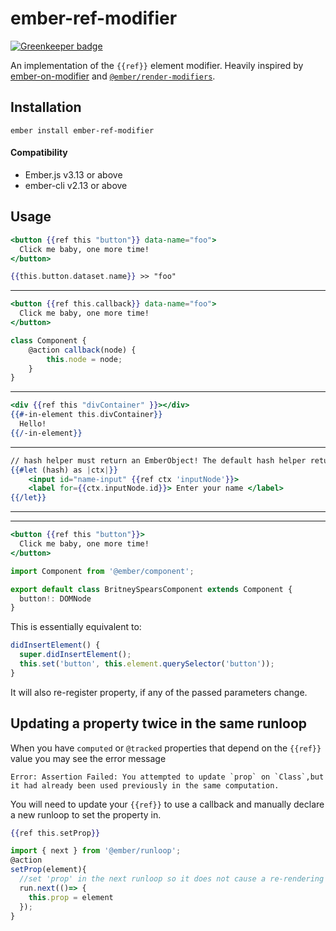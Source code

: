 # ember-ref-modifier

[![Greenkeeper badge](https://badges.greenkeeper.io/lifeart/ember-ref-modifier.svg)](https://greenkeeper.io/)

An implementation of the `{{ref}}` element modifier. 
Heavily inspired by [ember-on-modifier](https://github.com/buschtoens/ember-on-modifier) and  [`@ember/render-modifiers`](https://github.com/emberjs/ember-render-modifiers).

## Installation

```
ember install ember-ref-modifier
```

#### Compatibility

- Ember.js v3.13 or above
- ember-cli v2.13 or above

## Usage

```hbs
<button {{ref this "button"}} data-name="foo">
  Click me baby, one more time!
</button>

{{this.button.dataset.name}} >> "foo"
```

--------------------------

```hbs
<button {{ref this.callback}} data-name="foo">
  Click me baby, one more time!
</button>
```

```js
class Component {
	@action callback(node) {
		this.node = node;
	}
}

```

------------------------

```hbs
<div {{ref this "divContainer" }}></div>
{{#-in-element this.divContainer}}
  Hello!
{{/-in-element}}
```
------------------------


```hbs
// hash helper must return an EmberObject! The default hash helper returns a pojo.
{{#let (hash) as |ctx|}}
	<input id="name-input" {{ref ctx 'inputNode'}}>
	<label for={{ctx.inputNode.id}}> Enter your name </label>
{{/let}}
```


------------------------

------

```hbs
<button {{ref this "button"}}>
  Click me baby, one more time!
</button>
```

```ts
import Component from '@ember/component';

export default class BritneySpearsComponent extends Component {
  button!: DOMNode
}
```


This is essentially equivalent to:

```ts
didInsertElement() {
  super.didInsertElement();
  this.set('button', this.element.querySelector('button'));
}
```

It will also re-register property, if any of the passed parameters change.

## Updating a property twice in the same runloop

When you have `computed` or `@tracked` properties that depend on the `{{ref}}` value you may see the error message

```
Error: Assertion Failed: You attempted to update `prop` on `Class`,but it had already been used previously in the same computation.
```

You will need to update your `{{ref}}` to use a callback and manually declare a new runloop to set the property in.

```hbs
{{ref this.setProp}}
```

```javascript
import { next } from '@ember/runloop';
@action
setProp(element){
  //set 'prop' in the next runloop so it does not cause a re-rendering calculation
  run.next(()=> {
    this.prop = element
  });
}
```
